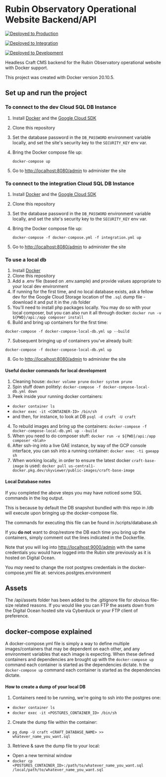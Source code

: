 # Rubin Observatory Operational Website Backend/API

[![Deployed to Production](https://github.com/lsst-epo/rubin-obs-api/actions/workflows/master-tags.yaml/badge.svg)](https://github.com/lsst-epo/rubin-obs-api/actions/workflows/master-tags.yaml)

[![Deployed to Integration](https://github.com/lsst-epo/rubin-obs-api/actions/workflows/master-push-gae.yaml/badge.svg)](https://github.com/lsst-epo/rubin-obs-api/actions/workflows/master-push-gae.yaml)

[![Deployed to Development](https://github.com/lsst-epo/rubin-obs-api/actions/workflows/develop-push-gae.yaml/badge.svg)](https://github.com/lsst-epo/rubin-obs-api/actions/workflows/develop-push-gae.yaml)


Headless Craft CMS backend for the Rubin Observatory operational website with Docker support.

This project was created with Docker version 20.10.5.

## Set up and run the project

### To connect to the dev Cloud SQL DB Instance

1. Install [Docker](https://docs.docker.com/get-docker/) and the [Google Cloud SDK](https://cloud.google.com/sdk/docs/install)
2. Clone this repository
3. Set the database password in the `DB_PASSWORD` environment variable locally, and set the site's security key to the `SECURITY_KEY` env var.
4. Bring the Docker compose file up:

    ```shell
    docker-compose up
    ```

5. Go to <http://localhost:8080/admin> to administer the site

### To connect to the integration Cloud SQL DB Instance

1. Install [Docker](https://docs.docker.com/get-docker/) and the [Google Cloud SDK](https://cloud.google.com/sdk/docs/install)
2. Clone this repository
3. Set the database password in the `DB_PASSWORD` environment variable locally, and set the site's security key to the `SECURITY_KEY` env var.
4. Bring the Docker compose file up:

    ```shell
    docker-compose -f docker-compose.yml -f integration.yml up
    ```

5. Go to <http://localhost:8080/admin> to administer the site

### To use a local db

1. Install [Docker](https://docs.docker.com/get-docker/)
2. Clone this repository
3. Add a .env file (based on .env.sample) and provide values appropriate to your local dev environment
4. If running for the first time, and no local database exists, ask a fellow dev for the Google Cloud Storage location of the `.sql` dump file - download it and put it in the `/db` folder
5. You'll need to install php packages locally. You may do so with your local composer, but you can also run it all through docker: `docker run -v ${PWD}/api:/app composer install`
6. Build and bring up containers for the first time:

```shell
docker-compose -f docker-compose-local-db.yml up --build
```

7. Subsequent bringing up of containers you've already built:
```shell
docker-compose -f docker-compose-local-db.yml up
```
8. Go to <http://localhost:8080/admin> to administer the site

#### Useful docker commands for local development

1. Cleaning house: `docker volume prune` `docker system prune`
2. Spin stuff down politely: `docker-compose -f docker-compose-local-db.yml down`
3. Peek inside your running docker containers:
  * `docker container ls`
  * `docker exec -it <CONTAINER-ID> /bin/sh`
  * and then, for instance, to look at DB `psql -d craft -U craft`
4. To rebuild images and bring up the containers: `docker-compose -f docker-compose-local-db.yml up --build`
5. When you need to do composer stuff: `docker run -v ${PWD}/api:/app composer <blah>`
6. After ssh-ing into a live GAE instance, by way of the GCP console interface, you can ssh into a running container: `docker exec -ti gaeapp sh`
7. When working locally, in order to ensure the latest docker `craft-base-image` is used: `docker pull us-central1-docker.pkg.dev/skyviewer/public-images/craft-base-image`

#### Local Database notes

If you completed the above steps you may have noticed some SQL commands in the log output.

This is because by default the DB snapshot bundled with this repo in /db will execute upon bringing up the docker-compose file.

The commands for executing this file can be found in /scripts/database.sh

If you **do not** want to drop/restore the DB each time you bring up the containers, simply comment out the lines indicated in the Dockerfile.

Note that you will log into <http://localhost:9000/admin> with the same credentials you would have logged into the Rubin site previously as it is hosted on Digital Ocean.

You *may* need to change the root postgres credentials in the docker-compose.yml file at: services.postgres.environment

## Assets

The /api/assets folder has been added to the .gitignore file for obvious file-size related reasons. If you would like you can FTP the assets down from the Digital Ocean hosted site via Cyberduck or your FTP client of preference.

## docker-compose explained

A docker-compose.yml file is simply a way to define multiple images/containers that may be dependent on each other, and any environment variables that each image is expecting. When these defined containers and dependencies are brought up with the ```docker-compose up``` command each container is started as the dependencies dictate.
h the ```docker-compose up``` command each container is started as the dependencies dictate.


#### How to create a dump of your local DB

1. Containers need to be running, we're going to ssh into the postgres one:
  * `docker container ls`
  * `docker exec -it <POSTGRES_CONTAINER_ID> /bin/sh`
2. Create the dump file within the container:
  * `pg_dump -U craft <CRAFT_DATABASE_NAME> >> whatever_name_you_want.sql`
3. Retrieve & save the dump file to your local:
  * Open a new terminal window
  * `docker cp <POSTGRES_CONTAINER_ID>:/path/to/whatever_name_you_want.sql /local/path/to/whatever_name_you_want.sql`


